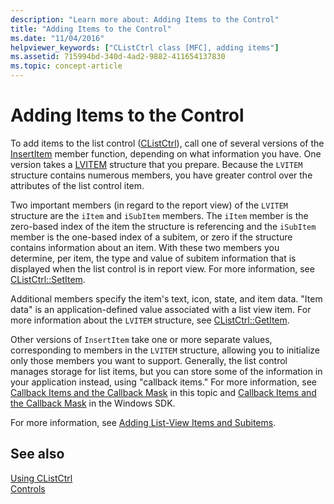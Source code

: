```yaml
---
description: "Learn more about: Adding Items to the Control"
title: "Adding Items to the Control"
ms.date: "11/04/2016"
helpviewer_keywords: ["CListCtrl class [MFC], adding items"]
ms.assetid: 715994bd-340d-4ad2-9882-411654137830
ms.topic: concept-article
---
```

# Adding Items to the Control

To add items to the list control ([CListCtrl](reference/clistctrl-class.md)), call one of several versions of the [InsertItem](reference/clistctrl-class.md#insertitem) member function, depending on what information you have. One version takes a [LVITEM](/windows/win32/api/commctrl/ns-commctrl-lvitemw) structure that you prepare. Because the `LVITEM` structure contains numerous members, you have greater control over the attributes of the list control item.

Two important members (in regard to the report view) of the `LVITEM` structure are the `iItem` and `iSubItem` members. The `iItem` member is the zero-based index of the item the structure is referencing and the `iSubItem` member is the one-based index of a subitem, or zero if the structure contains information about an item. With these two members you determine, per item, the type and value of subitem information that is displayed when the list control is in report view. For more information, see [CListCtrl::SetItem](reference/clistctrl-class.md#setitem).

Additional members specify the item's text, icon, state, and item data. "Item data" is an application-defined value associated with a list view item. For more information about the `LVITEM` structure, see [CListCtrl::GetItem](reference/clistctrl-class.md#getitem).

Other versions of `InsertItem` take one or more separate values, corresponding to members in the `LVITEM` structure, allowing you to initialize only those members you want to support. Generally, the list control manages storage for list items, but you can store some of the information in your application instead, using "callback items." For more information, see [Callback Items and the Callback Mask](callback-items-and-the-callback-mask.md) in this topic and [Callback Items and the Callback Mask](/windows/win32/Controls/using-list-view-controls) in the Windows SDK.

For more information, see [Adding List-View Items and Subitems](/windows/win32/Controls/using-list-view-controls).

## See also

[Using CListCtrl](using-clistctrl.md)<br/>
[Controls](controls-mfc.md)
